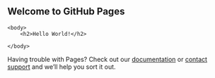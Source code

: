 ## Welcome to GitHub Pages



<html>

    <body>
        <h2>Hello World!</h2>
   
    </body>
</html>












Having trouble with Pages? Check out our [documentation](https://docs.github.com/categories/github-pages-basics/) or [contact support](https://support.github.com/contact) and we’ll help you sort it out.
